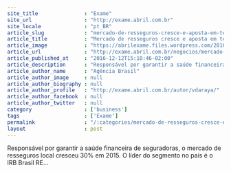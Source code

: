 ```yaml
---
site_title               : "Exame"
site_url                 : "http://exame.abril.com.br"
site_locale              : "pt_BR"
article_slug             : "mercado-de-resseguros-cresce-e-aposta-em-tecnologia"
article_title            : "Mercado de resseguros cresce e aposta em tecnologia"
article_image            : "https://abrilexame.files.wordpress.com/2016/12/imagem_publi_irb_cortada.jpg?quality=70&strip=all&w=810"
article_url              : "http://exame.abril.com.br/negocios/mercado-de-resseguros-cresce-e-aposta-em-tecnologia/"
article_published_at     : "2016-12-12T15:10:46-02:00"
article_description      : "Responsável por garantir a saúde financeira de seguradoras, o mercado de resseguros local cresceu 30% em 2015. O líder do segmento no país é o IRB Brasil RE..."
article_author_name      : "Agência Brasil"
article_author_image     : null
article_author_biography : null
article_author_profile   : "http://exame.abril.com.br/autor/vdaraya/"
article_author_facebook  : null
article_author_twitter   : null
category                 : ['business']
tags                     : ['Exame']
permalink                : "/:categories/mercado-de-resseguros-cresce-e-aposta-em-tecnologia/"
layout                   : post
---
```


Responsável por garantir a saúde financeira de seguradoras, o mercado de resseguros local cresceu 30% em 2015. O líder do segmento no país é o IRB Brasil RE...
